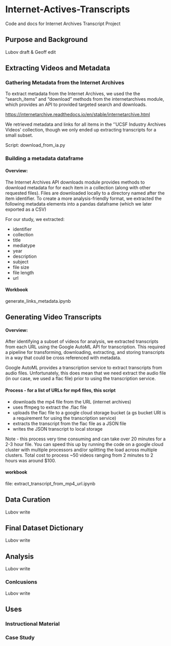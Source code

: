 # Internet-Actives-Transcripts

Code and docs for Internet Archives Transcript Project

## Purpose and Background

Lubov draft & Geoff edit

## Extracting Videos and Metadata

### Gathering Metadata from the Internet Archives

To extract metadata from the Internet Archives, we used the the “search_items” and “download” methods from the internetarchives module, which provides an API to provided targeted search and downloads. 

https://internetarchive.readthedocs.io/en/stable/internetarchive.html

We retrieved metadata and links for all items in the ‘'UCSF Industry Archives Videos' collection, though we only ended up extracting transcripts for a small subset.

Script: download_from_ia.py

### Building a metadata dataframe

#### Overview:
The Internet Archives API downloads module provides methods to download metadata for for each item in a collection (along with other requested files). Files are downloaded locally to a directory named after the item identifier. To create a more analysis-friendly format, we extracted the following metadata elements into a pandas dataframe (which we later exported as a CSV)

For our study, we extracted:
* identifier    
* collection   
* title    
* mediatype    
* year    
* description    
* subject 
* file size
* file length
* url

 #### Workbook
 generate_links_metadata.ipynb

## Generating Video Transcripts

#### Overview: 

After identifying a subset of videos for analysis, we extracted transcripts from each URL using the Google AutoML API for transcription. This required a pipeline for transforming, downloading, extracting, and storing transcripts in a way that could be cross referenced with metadata. 

Google AutoML provides a transcription service to extract transcripts from audio files. Unfortunately, this does mean that we need  extract the audio file (in our case, we used a flac file) prior to using the transcription service. 

#### Process - for a list of URLs for mp4 files, this script 

* downloads the mp4 file from the URL (internet archives)
* uses ffmpeg to extract the .flac file 
* uploads the flac file to a google cloud storage bucket (a gs bucket URI is a requirement for using the transcription service)
* extracts the transcript from the flac file as a JSON file
* writes the JSON transcript to local storage

Note - this process very time consuming and can take over 20 minutes for a 2-3 hour file. You can speed this up by running the code on a google cloud cluster with multiple processors and/or splitting the load across multiple clusters. Total cost to process ~50 videos ranging from 2 minutes to 2 hours was around $100. 

#### workbook
file: extract_transcript_from_mp4_url.ipynb


## Data Curation

Lubov write

## Final Dataset Dictionary

Lubov write

## Analysis

Lubov write

### Conlcusions

Lubov write

## Uses

### Instructional Material

### Case Study
